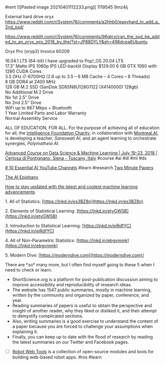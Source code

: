 #rent
![[Pasted image 20210401112233.png]]
1119545
9mz4ij

External hard drive oryx
https://www.reddit.com/r/System76/comments/a2hhb0/easyhard_to_add_a_2nd_ssd/

https://www.reddit.com/r/System76/comments/96gtcx/can_the_ssd_be_added_to_an_oryx_pro_2018_by_the/?st=JP88DYLY&sh=498dcea6Ubuntu 

Oryx Pro (oryp2)
Invoice 60209

16.04.1 LTS (64-bit) I have upgraded to Pop!_OS 20.04 LTS		
17.3″ Matte IPS 1080p IPS LED-backlit Display			$129.00
6 GB GTX 1060 with 1280 CUDA Cores			
3.5 GHz i7-6700HQ (2.6 up to 3.5 – 6 MB Cache – 4 Cores – 8 Threads)			
8 GB DDR4 at 2400 MHz			
128 GB M.2 SSD	(SanDisk SD8SN8U128G1122 (X4140000) 128gb)		
No Additional M.2 Drive			
No 1st 2.5″ Drive			
No 2nd 2.5″ Drive			
WiFi up to 867 Mbps + Bluetooth			
1 Year Limited Parts and Labor Warranty			
Normal Assembly Service

ALL OF EDUCATION, FOR ALL. For the purpose of achieving all of education for all, the [Intelligence Foundation Charity](http://www.intelligence.tv/), in collaboration with [Montreal.AI](http://www.montreal.ai), is developing a teacher, _Saraswati AI_, and an agent learning to orchestrate synergies, _Polymatheia AI_.

 [Advanced Course on Data Science & Machine Learning | July 19-23, 2018 | Certosa di Pontignano, Siena - Tuscany, Italy](https://acdl2018.icas.xyz/lectures/) #course #ai #dl #ml #ds
 
 [# 10 Essential AI YouTube Channels](ps://syncedreview.com/2019/12/25/2019-in-review-10-essential-ai-youtube-channels/) #learn #research
 [Two Minute Papers](https://www.youtube.com/channel/UCbfYPyITQ-7l4upoX8nvctg)

[The AI Epiphany](https://www.youtube.com/channel/UCj8shE7aIn4Yawwbo2FceCQ)

[How to stay updated with the latest and coolest machine learning advancements](https://towardsdatascience.com/7-essential-ai-youtube-channels-d545ab401c4)

  
1\. All of Statistics: [https://lnkd.in/es3BZ8n](https://lnkd.in/es3BZ8n)  
  
2\. Elements of Statistical Learning: [https://lnkd.in/etyGWSB](https://lnkd.in/etyGWSB)  
  
3\. Introduction to Statistical Learning: [https://lnkd.in/eiRdfYC](https://lnkd.in/eiRdfYC)  
  
4\. All of Non-Parametric Statistics: [https://lnkd.in/ebgvmmk](https://lnkd.in/ebgvmmk)  
  
5\. Modern Dive: [https://moderndive.com](https://moderndive.com)/  
  
There are \*so\* many more, but I often find myself going to these 5 when I need to check or learn.

-   ShortScience.org is a platform for post-publication discussion aiming to improve accessibility and reproducibility of research ideas.
-   The website has 1547 public summaries, mostly in machine learning, written by the community and organized by paper, conference, and year.
-   Reading summaries of papers is useful to obtain the perspective and insight of another reader, why they liked or disliked it, and their attempt to demystify complicated sections.
-   Also, writing summaries is a good exercise to understand the content of a paper because you are forced to challenge your assumptions when explaining it.
-   Finally, you can keep up to date with the flood of research by reading the latest summaries on our Twitter and Facebook pages.

- [ ] [Robot Web Tools](p://robotwebtools.org/tools.html#libraries)  is a collection of open-source modules and tools for building web-based robot apps. #ros #learn 
